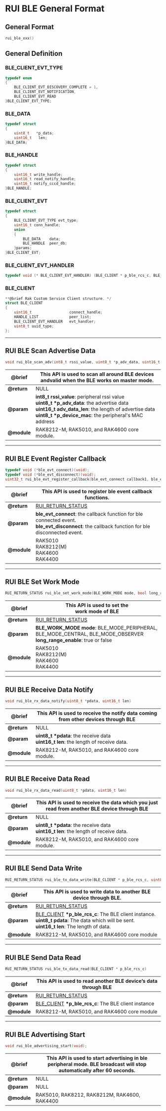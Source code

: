 # RUI BLE General Format

## General Format

```C
rui_ble_xxx()
```

## General Definition

### BLE_CLIENT_EVT_TYPE

```C
typedef enum
{
    BLE_CLIENT_EVT_DISCOVERY_COMPLETE = 1,
    BLE_CLIENT_EVT_NOTIFICATION,
    BLE_CLIENT_EVT_READ
}BLE_CLIENT_EVT_TYPE;
```

### BLE_DATA

```C
typedef struct
{
    uint8_t   *p_data;
    uint16_t   len;
}BLE_DATA;
```

### BLE_HANDLE

```C
typedef struct
{
    uint16_t write_handle;
    uint16_t read_notify_handle;
    uint16_t notify_cccd_handle;
}BLE_HANDLE;
```

### BLE_CLIENT_EVT

```C
typedef struct
{
    BLE_CLIENT_EVT_TYPE evt_type;
    uint16_t conn_handle;
    union
    {
        BLE_DATA    data;
        BLE_HANDLE  peer_db;
    }params;
}BLE_CLIENT_EVT;
```
### BLE_CLIENT_EVT_HANDLER

```C
typedef void (* BLE_CLIENT_EVT_HANDLER) (BLE_CLIENT * p_ble_rcs_c, BLE_CLIENT_EVT * p_evt);
```
### BLE_CLIENT

```C
**@brief Rak Custom Service Client structure. */
struct BLE_CLIENT
{
    uint16_t                 connect_handle;
    HANDLE_LIST              peer_list;
    BLE_CLIENT_EVT_HANDLER   evt_handler;
    uint8_t uuid_type;
};
```
---

## RUI BLE Scan Advertise Data

```C
void rui_ble_scan_adv(int8_t rssi_value, uint8_t *p_adv_data, uint16_t adv_data_len, uint8_t *p_device_mac)
```

| @brief | This API is used to scan all around BLE devices andvalid when the BLE works on master mode. | 
| ---- | ---- | 
| **@return** | NULL | 
| **@param** | __int8_t rssi_value__: peripheral rssi value <br> __uint8_t *p_adv_data__: the advertise data <br> __uint16_t adv_data_len__: the length of advertise data <br> __uint8_t *p_device_mac__: the peripheral's MAC address | 
| **@module** | RAK8212-M, RAK5010, and RAK4600 core module. | 

---

## RUI BLE Event Register Callback

```C
typedef void (*ble_evt_connect)(void);
typedef void (*ble_evt_disconnect)(void);
uint32_t rui_ble_evt_register_callback(ble_evt_connect callback1, ble_evt_disconnect callback2);
```
| @brief | This API is used to register ble event callback functions. | 
| ---- | ---- | 
| **@return** | [RUI_RETURN_STATUS](https://doc.rakwireless.com/developer-tools/developer-tools/getting-started#rui_return_status) | 
| **@param** | **ble_evt_connect**: the callback function for ble connected event. <br> **ble_evt_disconnect**: the callback function for ble disconnected event. | 
| **@module** | RAK5010 <br> RAK8212(M) <br> RAK4600 <br> RAK4400 | 

---

## RUI BLE Set Work Mode

```C
RUI_RETURN_STATUS rui_ble_set_work_mode(BLE_WORK_MODE mode, bool long_range_enable);
```

| @brief | This API is used to set the<br>work mode of BLE | 
| ---- | ---- | 
| **@return** | [RUI_RETURN_STATUS](https://doc.rakwireless.com/developer-tools/developer-tools/getting-started#rui_return_status) | 
| **@param** | **BLE_WORK_MODE mode**: BLE_MODE_PERIPHERAL, BLE_MODE_CENTRAL, BLE_MODE_OBSERVER <br> **long_range_enable**: true or false | 
| **@module** | RAK5010 <br> RAK8212(M) <br> RAK4600 <br> RAK4400 | 

---

## RUI BLE Receive Data Notify

```C
void rui_ble_rx_data_notify(uint8_t *pdata, uint16_t len)
```

| @brief | This API is used to receive the notify data coming from other devices through BLE |
| ---- | ---- |
| **@return** | NULL | 
| **@param** | __uint8_t *pdata__:      the receive data <br> __uint16_t len__:       the length of receive data. |
| **@module** | RAK8212-M, RAK5010, and RAK4600 core module. |

---

## RUI BLE Receive Data Read

```C
void rui_ble_rx_data_read(uint8_t *pdata, uint16_t len)
```

| @brief | This API is used to receive the data which you just read from another BLE device through BLE | 
| ---- | ---- | 
| **@return** | NULL | 
| **@param** | __uint8_t *pdata__:      the receive data <br> __uint16_t  len__:       the length of receive data. | 
| **@module** | RAK8212-M, RAK5010, and RAK4600 core module. |

---

## RUI BLE Send Data Write

```C
RUI_RETURN_STATUS rui_ble_tx_data_write(BLE_CLIENT * p_ble_rcs_c, uint8_t *pdata, uint16_t len)
```

| @brief | This API is used to write data to another BLE device through BLE. | 
| ---- | ---- | 
| **@return** | [RUI_RETURN_STATUS](https://doc.rakwireless.com/developer-tools/developer-tools/getting-started#rui_return_status) | 
| **@param** | [BLE_CLIENT](https://doc.rakwireless.com/developer-tools/developer-tools/rui-ble-general-format#ble_client) __*p_ble_rcs_c__: The BLE client instance. <br> **uint8_t pdata**: The data which will be sent. <br> **uint16_t len**: The length of data. | 
| **@module** | RAK8212-M, RAK5010, and RAK4600 core module | 

---

## RUI BLE Send Data Read

```C
RUI_RETURN_STATUS rui_ble_tx_data_read(BLE_CLIENT * p_ble_rcs_c)
```

| @brief | This API is used to read another BLE device’s data through BLE | 
| ---- | ---- | 
| **@return** | [RUI_RETURN_STATUS](https://doc.rakwireless.com/developer-tools/developer-tools/getting-started#rui_return_status) | 
| **@param** | [BLE_CLIENT](https://doc.rakwireless.com/developer-tools/developer-tools/rui-ble-general-format#ble_client) __*p_ble_rcs_c__: The BLE client instance | 
| **@module** | RAK8212-M, RAK5010, and RAK4600 core module |

---

## RUI BLE Advertising Start

```C
void rui_ble_advertising_start(void);
```

| @brief | This API is used to start advertising in ble peripheral mode. BLE broadcast will stop automatically after 60 seconds. | 
| ---- | ---- | 
| **@return** | NULL | 
| **@param** | NULL | 
| **@module** | RAK5010, RAK8212, RAK8212M, RAK4600, RAK4400 | 